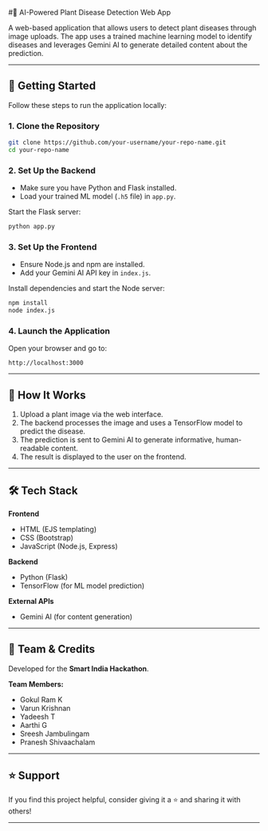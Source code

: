 #🌿 AI-Powered Plant Disease Detection Web App

A web-based application that allows users to detect plant diseases through image uploads. The app uses a trained machine learning model to identify diseases and leverages Gemini AI to generate detailed content about the prediction.

---

## 🚀 Getting Started

Follow these steps to run the application locally:

### 1. Clone the Repository
```bash
git clone https://github.com/your-username/your-repo-name.git
cd your-repo-name
```

### 2. Set Up the Backend

- Make sure you have Python and Flask installed.
- Load your trained ML model (`.h5` file) in `app.py`.

Start the Flask server:
```bash
python app.py
```

### 3. Set Up the Frontend

- Ensure Node.js and npm are installed.
- Add your Gemini AI API key in `index.js`.

Install dependencies and start the Node server:
```bash
npm install
node index.js
```

### 4. Launch the Application

Open your browser and go to:
```
http://localhost:3000
```

---

## 🧠 How It Works

1. Upload a plant image via the web interface.
2. The backend processes the image and uses a TensorFlow model to predict the disease.
3. The prediction is sent to Gemini AI to generate informative, human-readable content.
4. The result is displayed to the user on the frontend.

---

## 🛠️ Tech Stack

**Frontend**
- HTML (EJS templating)
- CSS (Bootstrap)
- JavaScript (Node.js, Express)

**Backend**
- Python (Flask)
- TensorFlow (for ML model prediction)

**External APIs**
- Gemini AI (for content generation)

---

## 👥 Team & Credits

Developed for the **Smart India Hackathon**.

**Team Members:**
- Gokul Ram K  
- Varun Krishnan  
- Yadeesh T  
- Aarthi G  
- Sreesh Jambulingam  
- Pranesh Shivaachalam

---

## ⭐ Support

If you find this project helpful, consider giving it a ⭐ and sharing it with others!

---
